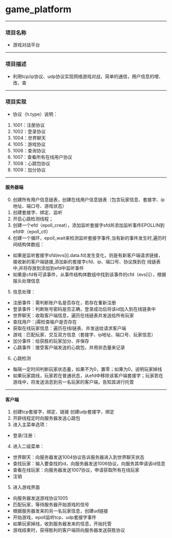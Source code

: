 # game_platform

-----
### 项目名称
- 游戏对战平台

-----
### 项目描述
- 利用tcp/ip协议、udp协议实现网络游戏对战，简单的通信，用户信息的增、改、查

-----
### 项目实现
- 协议（h.type）说明：
1. 1001：注册协议
2. 1002：登录协议
3. 1004：世界聊天
4. 1005：游戏协议
5. 1006：查询协议
6. 1007：查看所有在线用户协议
7. 1008：心跳包协议
8. 1009：加分协议

-----		
#### 服务器端
0. 创建所有用户信息链表，创建在线用户信息链表（包含玩家信息、套接字、ip地址、端口号、游戏状态）
1. 创建套接字、绑定、监听
2. 开启心跳检测线程；
3. 创建一个efd（epoll_creat），添加监听套接字sfd并添加监听事件EPOLLIN到efd中（epoll_ctl）
4. 创建一个循环，epoll_wait来检测监听套接字事件,当有新的事件发生时,遍历时间结构体数组：
- 如果是监听套接字sfd(evs[i].data.fd)发生变化，则是有新客户端请求链接，接收新的客户端链接,添加新的套接字cfd、ip、端口号、协议族到在	     线链表   中,并将存放到添加到efd中监听事件
- 如果是cfd有可读事件，从事件结构体数组中找到该事件的cfd（evs[i]），根据报头处理信息
5. 信息处理：
+ 注册事件：需判断账户名是否存在，若存在重新注册
+ 登录事件：判断账号密码是否正确，登录成功后将该id加入到在线链表中
+ 世界聊天：收取客户端信息，遍历在线链表并发送给所有玩家
+ 查找用户：j需检查喻户是否存在
+ 获取在线玩家信息：遍历在线l链表、并发送给请求客户端
+ 游戏：匹配玩家、交互双方信息（套接字、ip地址、端口号、玩家信息）
+ 加分事件：给获胜的玩家加分、并保存
+ 心跳事件：接受客户端发送的心跳包，并用状态量来记录
6. 心跳检测
- 每隔一定时间判断玩家状态量，如果不为0，置零；如果为0，说明玩家掉线
- 如果玩家跳线，玩家若在普通状态，从efd中移除该客户端套接字；玩家若在游戏中，将发送消息到另一名玩家的客户端，告知其进行托管
   

-----
#### 客户端
1. 创建tcp套接字，绑定、链接
   创建udp套接字，绑定
2. 开辟线程定时向服务器发送心跳包
3. 进入主菜单选项：
- 登录/注册：
4. 进入二级菜单：
- 世界聊天：向服务器发送1004协议告诉服务器进入到世界聊天状态
- 查找玩家：输入要查找的id，向服务器发送1006协议，向服务其申请该id信息
- 查看在线玩家：向服务器发送1007协议，申请获取所有在线玩家
- 注销
5. 进入游戏界面
- 向服务器发送游戏协议1005
- 匹配玩家，等待服务器开始游戏的信号
- 根据服务器发来的另一名玩家信息，创建ud链接
- 开始游戏，epoll监听tcp、udp套接字事件
- 如果玩家掉线，收到服务器发来的信息，开始托管
- 游戏结束时，获得胜利的客户端将向服务器发送获胜协议














